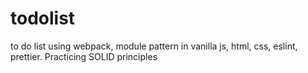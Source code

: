 # todolist
to do list using webpack, module pattern in vanilla js, html, css, eslint, prettier. Practicing SOLID principles
